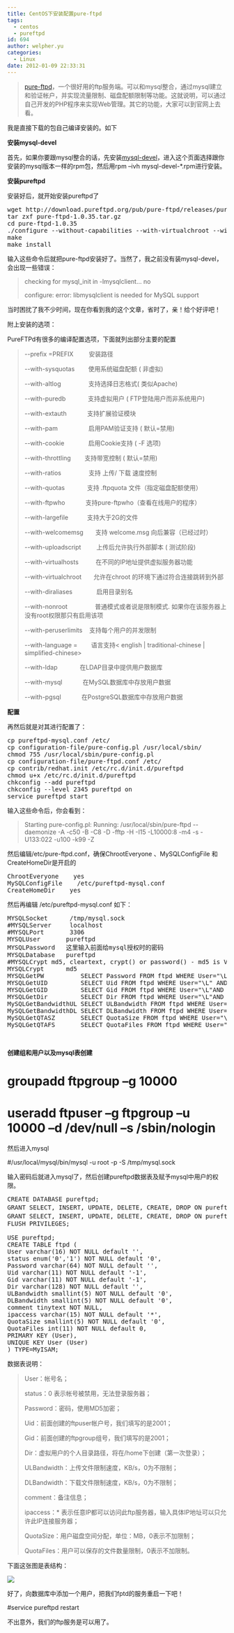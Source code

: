 ```yaml
---
title: CentOS下安装配置pure-ftpd
tags:
  - centos
  - pureftpd
id: 694
author: welpher.yu
categories:
  - Linux
date: 2012-01-09 22:33:31
---
```


> [pure-ftpd](http://www.pureftpd.org/project/pure-ftpd)，一个很好用的ftp服务端。可以和mysql整合，通过mysql建立和验证帐户，并实现流量限制、磁盘配额限制等功能。这就说明，可以通过自己开发的PHP程序来实现Web管理。其它的功能，大家可以到官网上去看。  

我是直接下载的包自己编译安装的。如下

**安装mysql-devel**

首先，如果你要跟mysql整合的话，先安装[mysql-devel](http://rpmfind.net/linux/rpm2html/search.php?query=mysql-devel)，进入这个页面选择跟你安装的mysql版本一样的rpm包，然后用rpm –ivh mysql-devel-*.rpm进行安装。

**安装pureftpd**

安装好后，就开始安装pureftpd了
  <pre class="brush: bash;">wget http://download.pureftpd.org/pub/pure-ftpd/releases/pure-ftpd-1.0.35.tar.gz
tar zxf pure-ftpd-1.0.35.tar.gz
cd pure-ftpd-1.0.35
./configure --without-capabilities --with-virtualchroot --with-mysql --with-pam --with-altlog --with-cookie --with-throttling --with-ratios --with-paranoidmsg --with-quotas --with-everything
make
make install</pre>

输入这些命令后就把pure-ftpd安装好了。当然了，我之前没有装mysql-devel，会出现一些错误：

> checking for mysql_init in -lmysqlclient… no 
> 
> configure: error: libmysqlclient is needed for MySQL support

当时困扰了我不少时间，现在你看到我的这个文章，省时了，亲！给个好评吧！
<!--more-->

附上安装的选项：

PureFTPd有很多的编译配置选项，下面就列出部分主要的配置

> --prefix =PREFIX&#160;&#160;&#160;&#160;&#160;&#160;&#160;&#160; 安装路径 
> 
> --with-sysquotas&#160;&#160;&#160;&#160;&#160;&#160;&#160; 使用系统磁盘配额 ( 非虚拟) 
> 
> --with-altlog&#160;&#160;&#160;&#160;&#160;&#160;&#160;&#160;&#160;&#160;&#160;&#160;&#160;&#160;&#160; 支持选择日志格式( 类似Apache) 
> 
> --with-puredb&#160;&#160;&#160;&#160;&#160;&#160;&#160;&#160;&#160;&#160;&#160;&#160; 支持虚拟用户 ( FTP登陆用户而非系统用户) 
> 
> --with-extauth&#160;&#160;&#160;&#160;&#160;&#160;&#160;&#160;&#160;&#160;&#160; 支持扩展验证模块 
> 
> --with-pam&#160;&#160;&#160;&#160;&#160;&#160;&#160;&#160;&#160;&#160;&#160;&#160;&#160;&#160;&#160;&#160;&#160; 启用PAM验证支持 ( 默认=禁用) 
> 
> --with-cookie&#160;&#160;&#160;&#160;&#160;&#160;&#160;&#160;&#160;&#160;&#160;&#160;&#160; 启用Cookie支持 ( -F 选项) 
> 
> --with-throttling&#160;&#160;&#160;&#160;&#160;&#160;&#160; 支持带宽控制 ( 默认=禁用) 
> 
> --with-ratios&#160;&#160;&#160;&#160;&#160;&#160;&#160;&#160;&#160;&#160;&#160;&#160;&#160;&#160;&#160; 支持 上传/ 下载 速度控制 
> 
> --with-quotas&#160;&#160;&#160;&#160;&#160;&#160;&#160;&#160;&#160;&#160;&#160;&#160; 支持 .ftpquota 文件（指定磁盘配额使用） 
> 
> --with-ftpwho&#160;&#160;&#160;&#160;&#160;&#160;&#160;&#160;&#160;&#160;&#160; 支持pure-ftpwho（查看在线用户的程序） 
> 
> --with-largefile&#160;&#160;&#160;&#160;&#160;&#160;&#160;&#160;&#160;&#160; 支持大于2G的文件 
> 
> --with-welcomemsg&#160;&#160;&#160;&#160;&#160;&#160; 支持 welcome.msg 向后兼容（已经过时） 
> 
> --with-uploadscript&#160;&#160;&#160;&#160;&#160;&#160;&#160;&#160; 上传后允许执行外部脚本 ( 测试阶段) 
> 
> --with-virtualhosts&#160;&#160;&#160;&#160;&#160;&#160;&#160;&#160;&#160; 在不同的IP地址提供虚拟服务器功能 
> 
> --with-virtualchroot&#160;&#160;&#160;&#160;&#160;&#160; 允许在chroot 的环境下通过符合连接跳转到外部 
> 
> --with-diraliases&#160;&#160;&#160;&#160;&#160;&#160;&#160;&#160;&#160;&#160;&#160;&#160;&#160; 启用目录别名 
> 
> --with-nonroot&#160;&#160;&#160;&#160;&#160;&#160;&#160;&#160;&#160;&#160;&#160;&#160;&#160;&#160;&#160; 普通模式或者说是限制模式. 如果你在该服务器上没有root权限那只有启用该项 
> 
> --with-peruserlimits&#160;&#160;&#160; 支持每个用户的并发限制 
> 
> --with-language =&#160;&#160;&#160;&#160;&#160;&#160;&#160; 语言支持&lt; english | traditional-chinese | simplified-chinese&gt; 
> 
> --with-ldap&#160;&#160;&#160;&#160;&#160;&#160;&#160;&#160;&#160;&#160;&#160;&#160; 在LDAP目录中提供用户数据库 
> 
> --with-mysql&#160;&#160;&#160;&#160;&#160;&#160;&#160;&#160;&#160;&#160;&#160; 在MySQL数据库中存放用户数据 
> 
> --with-pgsql&#160;&#160;&#160;&#160;&#160;&#160;&#160;&#160;&#160;&#160;&#160; 在PostgreSQL数据库中存放用户数据

**配置**

再然后就是对其进行配置了：

<pre class="brush: bash;">cp pureftpd-mysql.conf /etc/
cp configuration-file/pure-config.pl /usr/local/sbin/
chmod 755 /usr/local/sbin/pure-config.pl
cp configuration-file/pure-ftpd.conf /etc/
cp contrib/redhat.init /etc/rc.d/init.d/pureftpd
chmod u+x /etc/rc.d/init.d/pureftpd
chkconfig --add pureftpd
chkconfig --level 2345 pureftpd on
service pureftpd start</pre>

输入这些命令后，你会看到：

> Starting pure-config.pl: Running: /usr/local/sbin/pure-ftpd --daemonize -A -c50 -B -C8 -D -fftp -H -I15 -L10000:8 -m4 -s -U133:022 -u100 -k99 -Z

然后编辑/etc/pure-ftpd.conf，确保ChrootEveryone 、MySQLConfigFile 和CreateHomeDir是开启的

<pre class="brush: plain;">ChrootEveryone    yes
MySQLConfigFile    /etc/pureftpd-mysql.conf
CreateHomeDir    yes</pre>

然后再编辑 /etc/pureftpd-mysql.conf 如下：

<pre class="brush: plain;">MYSQLSocket      /tmp/mysql.sock
#MYSQLServer     localhost
#MYSQLPort       3306
MYSQLUser       pureftpd
MYSQLPassword   这里输入前面给mysql授权时的密码
MYSQLDatabase   pureftpd
#MYSQLCrypt md5, cleartext, crypt() or password() - md5 is VERY RECOMMENDABLE uppon cleartext
MYSQLCrypt      md5
MYSQLGetPW          SELECT Password FROM ftpd WHERE User=&quot;\L&quot; AND status=&quot;1&quot; AND (ipaccess = &quot;*&quot; OR ipaccess LIKE &quot;\R&quot;)
MYSQLGetUID         SELECT Uid FROM ftpd WHERE User=&quot;\L&quot; AND status=&quot;1&quot; AND (ipaccess = &quot;*&quot; OR ipaccess LIKE &quot;\R&quot;)
MYSQLGetGID         SELECT Gid FROM ftpd WHERE User=&quot;\L&quot;AND status=&quot;1&quot; AND (ipaccess = &quot;*&quot; OR ipaccess LIKE &quot;\R&quot;)
MYSQLGetDir         SELECT Dir FROM ftpd WHERE User=&quot;\L&quot;AND status=&quot;1&quot; AND (ipaccess = &quot;*&quot; OR ipaccess LIKE &quot;\R&quot;)
MySQLGetBandwidthUL SELECT ULBandwidth FROM ftpd WHERE User=&quot;\L&quot;AND status=&quot;1&quot; AND (ipaccess = &quot;*&quot; OR ipaccess LIKE &quot;\R&quot;)
MySQLGetBandwidthDL SELECT DLBandwidth FROM ftpd WHERE User=&quot;\L&quot;AND status=&quot;1&quot; AND (ipaccess = &quot;*&quot; OR ipaccess LIKE &quot;\R&quot;)
MySQLGetQTASZ       SELECT QuotaSize FROM ftpd WHERE User=&quot;\L&quot;AND status=&quot;1&quot; AND (ipaccess = &quot;*&quot; OR ipaccess LIKE &quot;\R&quot;)
MySQLGetQTAFS       SELECT QuotaFiles FROM ftpd WHERE User=&quot;\L&quot;AND status=&quot;1&quot; AND (ipaccess = &quot;*&quot; OR ipaccess LIKE &quot;\R&quot;)</pre>

&#160;

**创建组和用户以及mysql表创建**

# groupadd ftpgroup –g 10000 

# useradd ftpuser –g ftpgroup –u 10000 –d /dev/null –s /sbin/nologin

然后进入mysql

#/usr/local/mysql/bin/mysql -u root -p -S /tmp/mysql.sock

输入密码后就进入mysql了，然后创建pureftpd数据表及赋予mysql中用户的权限。

<pre class="brush: sql;">CREATE DATABASE pureftpd;
GRANT SELECT, INSERT, UPDATE, DELETE, CREATE, DROP ON pureftpd.* TO 'pureftpd'@'localhost' IDENTIFIED BY '对应的密码';
GRANT SELECT, INSERT, UPDATE, DELETE, CREATE, DROP ON pureftpd.* TO 'pureftpd'@'localhost.localdomain' IDENTIFIED BY '对应的密码';
FLUSH PRIVILEGES;

USE pureftpd;
CREATE TABLE ftpd (
User varchar(16) NOT NULL default '',
status enum('0','1') NOT NULL default '0',
Password varchar(64) NOT NULL default '',
Uid varchar(11) NOT NULL default '-1',
Gid varchar(11) NOT NULL default '-1',
Dir varchar(128) NOT NULL default '',
ULBandwidth smallint(5) NOT NULL default '0',
DLBandwidth smallint(5) NOT NULL default '0',
comment tinytext NOT NULL,
ipaccess varchar(15) NOT NULL default '*',
QuotaSize smallint(5) NOT NULL default '0',
QuotaFiles int(11) NOT NULL default 0,
PRIMARY KEY (User),
UNIQUE KEY User (User)
) TYPE=MyISAM;</pre>

数据表说明：

> User：帐号名； 
> 
> status：0 表示帐号被禁用，无法登录服务器； 
> 
> Password：密码，使用MD5加密； 
> 
> Uid：前面创建的ftpuser帐户号，我们填写的是2001； 
> 
> Gid：前面创建的ftpgroup组号，我们填写的是2001； 
> 
> Dir：虚拟用户的个人目录路径，将在/home下创建（第一次登录）； 
> 
> ULBandwidth：上传文件限制速度，KB/s，0为不限制； 
> 
> DLBandwidth：下载文件限制速度，KB/s，0为不限制； 
> 
> comment：备注信息； 
> 
> ipaccess：* 表示任意IP都可以访问此ftp服务器，输入具体IP地址可以只允许此IP连接服务器； 
> 
> QuotaSize：用户磁盘空间分配，单位：MB，0表示不加限制； 
> 
> QuotaFiles：用户可以保存的文件数量限制，0表示不加限制。

下面这张图是表结构：

![](http://blog.ueder.info/wp-content/uploads/20120109214840.jpg)

好了，向数据库中添加一个用户，把我们fptd的服务重启一下吧！

#service pureftpd restart

不出意外，我们的ftp服务是可以用了。